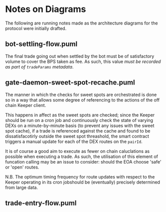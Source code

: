 # Notes on Diagrams

The following are running notes made as the architecture diagrams for the protocol were initially drafted.

## bot-settling-flow.puml

The final trade going out when settled by the bot must be of satisfactory volume to cover the BPS taken as fee. As such, this value _must be recorded as part of `tradeParams` metadata_.

## gate-daemon-sweet-spot-recache.puml

The manner in which the checks for sweet spots are orchestrated is done so in a way that allows some degree of referencing to the actions of the off chain Keeper client.

This happens in affect as the sweet spots are checked; since the Keeper should be run on a cron job and continuously check the state of varying DEXs on a minute-by-minute basis (to prevent any issues with the sweet spot cache), if a trade is referenced against the cache and found to be dissatisfacotirly outside the sweet spot threashold, the smart contract triggers a manual update for each of the DEX routes on the `pairId`.

It is of course a good aim to execute as fewer on chain caluclations as possible when executing a trade. As such, the utilisation of this element of funcation calling may be an issue to consider: should the EOA choose 'safe' or 'open' routes.

N.B. The optimum timing frequency for route updates with respect to the Keeper operating in its cron jobshould be (eventually) precisely determined from large data.

## trade-entry-flow.puml
